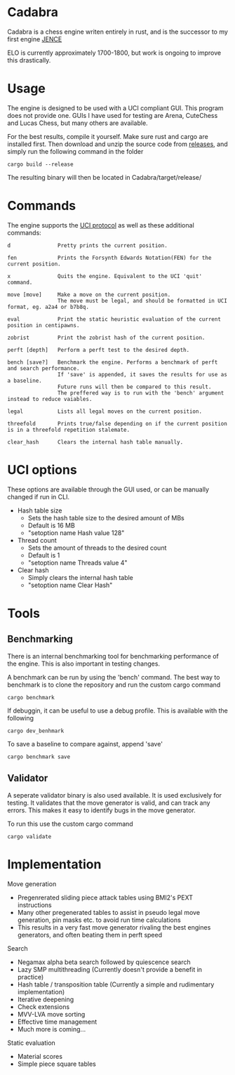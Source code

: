 # Cadabra

Cadabra is a chess engine writen entirely in rust, and is the successor to my first engine [JENCE](https://github.com/PQNebel/JENChessEngine)

ELO is currently approximately 1700-1800, but work is ongoing to improve this drastically.

# Usage

The engine is designed to be used with a UCI compliant GUI. This program does not provide one. GUIs I have used for testing are Arena, CuteChess and Lucas Chess, but many others are available.

<!---
Precompiled binaries are provided under [releases](https://github.com/JENebel/Cadabra/releases). The BMI2 versions are prefferable, but may not be supported on older machines.
-->

For the best results, compile it yourself. Make sure rust and cargo are installed first. Then download and unzip the source code from [releases](https://github.com/JENebel/Cadabra/releases), and simply run the following command in the folder

    cargo build --release

The resulting binary will then be located in Cadabra/target/release/

# Commands

The engine supports the [UCI protocol](https://backscattering.de/chess/uci/) as well as these additional commands:

    d               Pretty prints the current position.

    fen             Prints the Forsynth Edwards Notation(FEN) for the current position.

    x               Quits the engine. Equivalent to the UCI 'quit' command.

    move [move]     Make a move on the current position.
                    The move must be legal, and should be formatted in UCI format, eg. a2a4 or b7b8q.

    eval            Print the static heuristic evaluation of the current position in centipawns.

    zobrist         Print the zobrist hash of the current position.

    perft [depth]   Perform a perft test to the desired depth.

    bench [save?]   Benchmark the engine. Performs a benchmark of perft and search performance.
                    If 'save' is appended, it saves the results for use as a baseline.
                    Future runs will then be compared to this result.
                    The preffered way is to run with the 'bench' argument instead to reduce vaiables.
  
    legal           Lists all legal moves on the current position.
  
    threefold       Prints true/false depending on if the current position is in a threefold repetition stalemate.
  
    clear_hash      Clears the internal hash table manually.


<a id="options"></a>

# UCI options

These options are available through the GUI used, or can be manually changed if run in CLI.
  - Hash table size
    - Sets the hash table size to the desired amount of MBs
    - Default is 16 MB
    - "setoption name Hash value 128"
  - Thread count
    - Sets the amount of threads to the desired count
    - Default is 1
    - "setoption name Threads value 4"
  - Clear hash
    - Simply clears the internal hash table
    - "setoption name Clear Hash"

# Tools

## Benchmarking

There is an internal benchmarking tool for benchmarking performance of the engine. This is also important in testing changes.

A benchmark can be run by using the 'bench' command.
The best way to benchmark is to clone the repository and run the custom cargo command

    cargo benchmark

If debuggin, it can be useful to use a debug profile. This is available with the following

    cargo dev_benhmark

To save a baseline to compare against, append 'save'

    cargo benchmark save

## Validator

A seperate validator binary is also used available. It is used exclusively for testing. It validates that the move generator is valid, and can track any errors. This makes it easy to identify bugs in the move generator.

To run this use the custom cargo command

    cargo validate

# Implementation

Move generation
  - Pregenrerated sliding piece attack tables using BMI2's PEXT instructions
  - Many other pregenerated tables to assist in pseudo legal move generation, pin masks etc. to avoid run time calculations
  - This results in a very fast move generator rivaling the best engines generators, and often beating them in perft speed

Search
  - Negamax alpha beta search followed by quiescence search
  - Lazy SMP multithreading (Currently doesn't provide a benefit in practice)
  - Hash table / transposition table (Currently a simple and rudimentary implementation)
  - Iterative deepening
  - Check extensions
  - MVV-LVA move sorting
  - Effective time management
  - Much more is coming...

Static evaluation
  - Material scores
  - Simple piece square tables